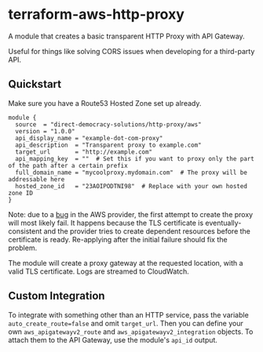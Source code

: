 # terraform-aws-http-proxy
A module that creates a basic transparent HTTP Proxy with API Gateway.

Useful for things like solving CORS issues when developing for a third-party API.

## Quickstart

Make sure you have a Route53 Hosted Zone set up already.

```hcl
module {
  source  = "direct-democracy-solutions/http-proxy/aws"
  version = "1.0.0"
  api_display_name = "example-dot-com-proxy"
  api_description  = "Transparent proxy to example.com"
  target_url       = "http://example.com"
  api_mapping_key  = ""  # Set this if you want to proxy only the part of the path after a certain prefix
  full_domain_name = "mycoolproxy.mydomain.com"  # The proxy will be addressable here
  hosted_zone_id   = "23AOIPODTNI98"  # Replace with your own hosted zone ID
}
```

Note: due to a [bug](https://github.com/hashicorp/terraform-provider-aws/issues/32025)
in the AWS provider, the first attempt to create the proxy will most
likely fail. It happens because the TLS certificate is
eventually-consistent and the provider tries to create dependent
resources before the certificate is ready. Re-applying after the initial
failure should fix the problem.

The module will create a proxy gateway at the requested location, with a
valid TLS certificate. Logs are streamed to CloudWatch.

## Custom Integration

To integrate with something other than an HTTP service, pass the variable
`auto_create_route=false` and omit `target_url`. Then you can define your
own `aws_apigatewayv2_route` and `aws_apigatewayv2_integration` objects.
To attach them to the API Gateway, use the module's `api_id` output. 
